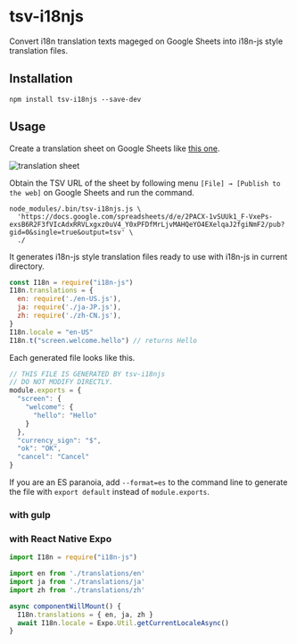 
# tsv-i18njs

Convert i18n translation texts mageged on Google Sheets into i18n-js style translation files.

## Installation

```shell
npm install tsv-i18njs --save-dev
```

## Usage

Create a translation sheet on Google Sheets like [this one](https://docs.google.com/spreadsheets/d/14PhEZBa0rma41AsiFCH-Cxg8Fai8STacZtPr70jVpwQ/edit#gid=0).

![translation sheet](http://68.media.tumblr.com/66a49436ed984978dbb63fc2d61cdda0/tumblr_inline_otl900xTED1sj4w1i_540.png)

Obtain the TSV URL of the sheet by following menu `[File] → [Publish to the web]` on Google Sheets and run the command.

```shell
node_modules/.bin/tsv-i18njs.js \
  'https://docs.google.com/spreadsheets/d/e/2PACX-1vSUUk1_F-VxePs-exsB6R2F3fVIcAdxRRVLxgxz0uV4_Y0xPFDfMrLjvMAHQeYO4EXelqaJ2fgiNmF2/pub?gid=0&single=true&output=tsv' \
  ./
```

It generates i18n-js style translation files ready to use with i18n-js in current directory.

```javascript
const I18n = require("i18n-js")
I18n.translations = {
  en: require('./en-US.js'),
  ja: require('./ja-JP.js'),
  zh: require('./zh-CN.js'),
}
I18n.locale = "en-US"
I18n.t("screen.welcome.hello") // returns Hello
```

Each generated file looks like this.

```javascript
// THIS FILE IS GENERATED BY tsv-i18njs
// DO NOT MODIFY DIRECTLY.
module.exports = {
  "screen": {
    "welcome": {
      "hello": "Hello"
    }
  },
  "currency_sign": "$",
  "ok": "OK",
  "cancel": "Cancel"
}
```

If you are an ES paranoia, add `--format=es` to the command line to generate the file with `export default` instead of `module.exports`.

### with gulp



### with React Native Expo

```javascript
import I18n = require("i18n-js")

import en from './translations/en'
import ja from './translations/ja'
import zh from './translations/zh'

async componentWillMount() {
  I18n.translations = { en, ja, zh }
  await I18n.locale = Expo.Util.getCurrentLocaleAsync()
}
```


